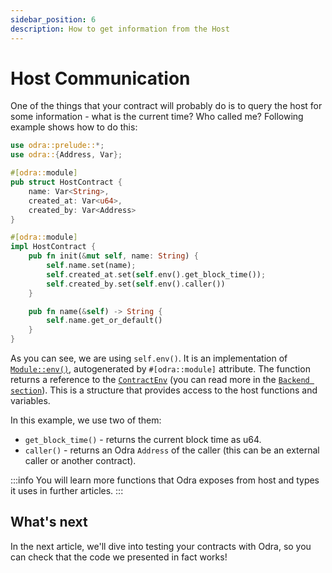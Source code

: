 ```yaml
---
sidebar_position: 6
description: How to get information from the Host
---
```


# Host Communication

One of the things that your contract will probably do is to query the host for some information -
what is the current time? Who called me? Following example shows how to do this:

```rust title="examples/src/features/host_functions.rs"
use odra::prelude::*;
use odra::{Address, Var};

#[odra::module]
pub struct HostContract {
    name: Var<String>,
    created_at: Var<u64>,
    created_by: Var<Address>
}

#[odra::module]
impl HostContract {
    pub fn init(&mut self, name: String) {
        self.name.set(name);
        self.created_at.set(self.env().get_block_time());
        self.created_by.set(self.env().caller())
    }

    pub fn name(&self) -> String {
        self.name.get_or_default()
    }
}
```

As you can see, we are using `self.env()`. It is an implementation of [`Module::env()`], autogenerated
by `#[odra::module]` attribute. The function returns a reference to the [`ContractEnv`] (you can read more in 
the [`Backend section`]). This is a structure that provides access to the host functions and variables. 

In this example, we use two of them:
* `get_block_time()` - returns the current block time as u64. 
* `caller()` - returns an Odra `Address` of the caller (this can be an external caller or another contract).

:::info
You will learn more functions that Odra exposes from host and types it uses in further articles.
:::

## What's next
In the next article, we'll dive into testing your contracts with Odra, so you can check that the code
we presented in fact works!

[`Module::env()`]: https://docs.rs/odra/0.9.0/odra/module/trait.Module.html#tymehtod.env
[`ContractEnv`]: https://docs.rs/odra/0.9.0/odra/struct.ContractEnv.html
[`Backend section`]: ../backends/01-what-is-a-backend.md#contract-env